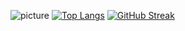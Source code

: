 ![picture](https://avatars.mds.yandex.net/get-images-cbir/4303795/PI6DK89kohBHUMfYc0YX_g4851/ocr)
[![Top Langs](https://github-readme-stats-git-masterrstaa-rickstaa.vercel.app/api/top-langs/?username=xXdatelXx)](https://github.com/anuraghazra/github-readme-stats)
[![GitHub Streak](https://github-readme-streak-stats.herokuapp.com/?user=xXdatelXx&theme=dark)](https://git.io/streak-stats)
